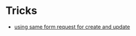 # Tricks

- [using same form request for create and update](https://laravel-tricks.com/tricks/using-same-form-request-for-create-and-update)